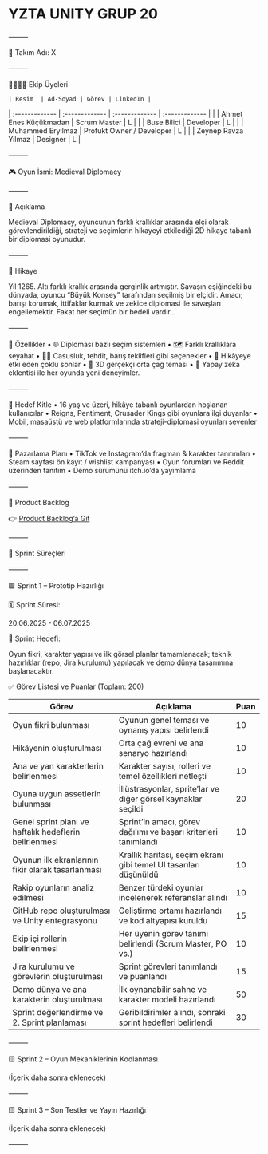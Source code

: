 # YZTA UNITY GRUP 20 

⸻

👥 Takım Adı: X

⸻

👨‍👩‍👧‍👦 Ekip Üyeleri

	| Resim  | Ad-Soyad | Görev | LinkedIn |
 | :------------- | :------------- | :------------- | :------------- |
 |   | Ahmet Enes Küçükmadan  | Scrum Master | L |
 |   | Buse Bilici  | Developer | L |
 |   | Muhammed Eryılmaz  | Profukt Owner / Developer | L |
 |   | Zeynep Ravza Yılmaz  | Designer | L |

⸻

🎮 Oyun İsmi: Medieval Diplomacy

⸻

🧠 Açıklama

Medieval Diplomacy, oyuncunun farklı krallıklar arasında elçi olarak görevlendirildiği, strateji ve seçimlerin hikayeyi etkilediği 2D hikaye tabanlı bir diplomasi oyunudur.

⸻

📖 Hikaye

Yıl 1265. Altı farklı krallık arasında gerginlik artmıştır. Savaşın eşiğindeki bu dünyada, oyuncu “Büyük Konsey” tarafından seçilmiş bir elçidir. Amacı; barışı korumak, ittifaklar kurmak ve zekice diplomasi ile savaşları engellemektir. Fakat her seçimün bir bedeli vardır…

⸻

🧩 Özellikler
	•	🌐 Diplomasi bazlı seçim sistemleri
	•	🗺️ Farklı krallıklara seyahat
	•	🕵️‍♂️ Casusluk, tehdit, barış teklifleri gibi seçenekler
	•	📜 Hikâyeye etki eden çoklu sonlar
	•	🎨 3D gerçekçi orta çağ teması
 • 🤖 Yapay zeka eklentisi ile her oyunda yeni deneyimler.

⸻

🎯 Hedef Kitle
	•	16 yaş ve üzeri, hikâye tabanlı oyunlardan hoşlanan kullanıcılar
	•	Reigns, Pentiment, Crusader Kings gibi oyunlara ilgi duyanlar
	•	Mobil, masaüstü ve web platformlarında strateji-diplomasi oyunları sevenler

⸻

📢 Pazarlama Planı
	•	TikTok ve Instagram’da fragman & karakter tanıtımları
	•	Steam sayfası ön kayıt / wishlist kampanyası
	•	Oyun forumları ve Reddit üzerinden tanıtım
	•	Demo sürümünü itch.io’da yayımlama

⸻

📂 Product Backlog

👉 [Product Backlog’a Git](https://akademigrup20.atlassian.net/jira/core/projects/YG20/summary?atlOrigin=eyJwIjoiaiIsImkiOiJDRkQyN0EzRjFCNEU0QzQ4ODJGNTk1QzMwOEQxNDI3NSJ9)

⸻

🚀 Sprint Süreçleri

⸻

🟩 Sprint 1 – Prototip Hazırlığı

🗓️ Sprint Süresi:

20.06.2025 - 06.07.2025

🎯 Sprint Hedefi:

Oyun fikri, karakter yapısı ve ilk görsel planlar tamamlanacak; teknik hazırlıklar (repo, Jira kurulumu) yapılacak ve demo dünya tasarımına başlanacaktır.

✅ Görev Listesi ve Puanlar (Toplam: 200)

| Görev | Açıklama | Puan |
|-------|----------|------|
| Oyun fikri bulunması | Oyunun genel teması ve oynanış yapısı belirlendi | 10 |
| Hikâyenin oluşturulması | Orta çağ evreni ve ana senaryo hazırlandı | 10 |
| Ana ve yan karakterlerin belirlenmesi | Karakter sayısı, rolleri ve temel özellikleri netleşti | 10 |
| Oyuna uygun assetlerin bulunması | İllüstrasyonlar, sprite’lar ve diğer görsel kaynaklar seçildi | 20 |
| Genel sprint planı ve haftalık hedeflerin belirlenmesi | Sprint’in amacı, görev dağılımı ve başarı kriterleri tanımlandı | 10 |
| Oyunun ilk ekranlarının fikir olarak tasarlanması | Krallık haritası, seçim ekranı gibi temel UI tasarıları düşünüldü | 10 |
| Rakip oyunların analiz edilmesi | Benzer türdeki oyunlar incelenerek referanslar alındı | 10 |
| GitHub repo oluşturulması ve Unity entegrasyonu | Geliştirme ortamı hazırlandı ve kod altyapısı kuruldu | 15 |
| Ekip içi rollerin belirlenmesi | Her üyenin görev tanımı belirlendi (Scrum Master, PO vs.) | 10 |
| Jira kurulumu ve görevlerin oluşturulması | Sprint görevleri tanımlandı ve puanlandı | 15 |
| Demo dünya ve ana karakterin oluşturulması | İlk oynanabilir sahne ve karakter modeli hazırlandı | 50 |
| Sprint değerlendirme ve 2. Sprint planlaması | Geribildirimler alındı, sonraki sprint hedefleri belirlendi | 30 |

⸻

🟨 Sprint 2 – Oyun Mekaniklerinin Kodlanması

(İçerik daha sonra eklenecek)

⸻

🟨 Sprint 3 – Son Testler ve Yayın Hazırlığı

(İçerik daha sonra eklenecek)

⸻
